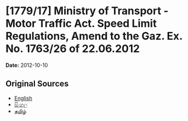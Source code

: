 # [1779/17] Ministry of Transport - Motor Traffic Act. Speed Limit Regulations, Amend to the Gaz. Ex. No. 1763/26 of 22.06.2012

**Date:** 2012-10-10

## Original Sources

- [English](https://documents.gov.lk/view/extra-gazettes/2012/10/1779-17_E.pdf)
- [සිංහල](https://documents.gov.lk/view/extra-gazettes/2012/10/1779-17_S.pdf)
- [தமிழ்](https://documents.gov.lk/view/extra-gazettes/2012/10/1779-17_T.pdf)
